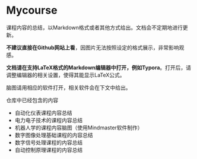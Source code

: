 # Mycourse
课程内容的总结，以Markdown格式或者其他方式给出。文档会不定期地进行更新。

**不建议直接在Github网站上看**，因图片无法按照设定的格式展示，非常影响观感。

**文档请在支持LaTeX格式的Markdown编辑器中打开，例如Typora**。打开后，请调整编辑器的相关设置，使得其能显示LaTeX公式。

脑图请用相应的软件打开，相关软件会在下文中给出。

仓库中已经包含的内容

- 自动化仪表课程内容总结
- 电力电子技术的课程内容总结
- 机器人学的课程内容脑图（使用Mindmaster软件制作）
- 数字图像处理基础课程的内容总结
- 数字信号处理课程的内容总结
- 自动控制原理课程的内容总结

